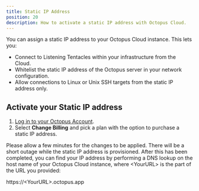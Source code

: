 ```yaml
---
title: Static IP Address
position: 20
description: How to activate a static IP address with Octopus Cloud.
---
```


You can assign a static IP address to your Octopus Cloud instance. This lets you:

- Connect to Listening Tentacles within your infrastructure from the Cloud.
- Whitelist the static IP address of the Octopus server in your network configuration.
- Allow connections to Linux or Unix SSH targets from the static IP address only.

## Activate your Static IP address

1. [Log in to your Octopus Account](https://account.octopus.com/instances).
2. Select **Change Billing** and pick a plan with the option to purchase a static IP address.

Please allow a few minutes for the changes to be applied. There will be a short outage while the static IP address is provisioned. After this has been completed, you can find your IP address by performing a DNS lookup on the host name of your Octopus Cloud instance, where \<YourURL\> is the part of the URL you provided:

https://\<YourURL\>.octopus.app
